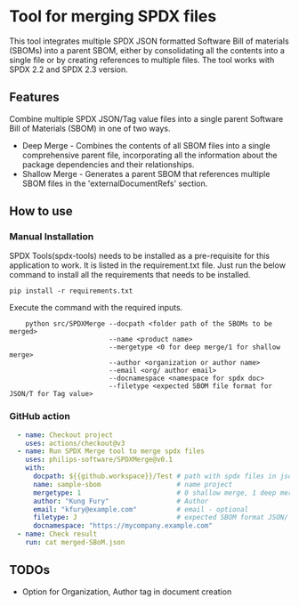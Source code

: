 # Tool for merging SPDX files

This tool integrates multiple SPDX JSON formatted Software Bill of materials (SBOMs) into a parent SBOM, either by consolidating all the contents into a single file or by creating references to multiple files.
The tool works with SPDX 2.2 and SPDX 2.3 version.

## Features

Combine multiple SPDX JSON/Tag value files into a single parent Software Bill of Materials (SBOM) in one of two ways.

- Deep Merge - Combines the contents of all SBOM files into a single comprehensive parent file, incorporating all the information about the package dependencies and their relationships.
- Shallow Merge - Generates a parent SBOM that references multiple SBOM files in the 'externalDocumentRefs' section.

## How to use

### Manual Installation

SPDX Tools(spdx-tools) needs to be installed as a pre-requisite for this application to work. It is listed in the requirement.txt file.
Just run the below command to install all the requirements that needs to be installed.

```shell
pip install -r requirements.txt
```

Execute the command with the required inputs.
  
```shell
    python src/SPDXMerge --docpath <folder path of the SBOMs to be merged>
                         --name <product name>
                         --mergetype <0 for deep merge/1 for shallow merge>
                         --author <organization or author name>
                         --email <org/ author email>
                         --docnamespace <namespace for spdx doc>
                         --filetype <expected SBOM file format for JSON/T for Tag value>
```

### GitHub action

```yml
  - name: Checkout project
    uses: actions/checkout@v3
  - name: Run SPDX Merge tool to merge spdx files 
    uses: philips-software/SPDXMerge@v0.1
    with:
      docpath: ${{github.workspace}}/Test # path with spdx files in json
      name: sample-sbom                   # name project
      mergetype: 1                        # 0 shallow merge, 1 deep merge defaults 1
      author: "Kung Fury"                 # Author
      email: "kfury@example.com"          # email - optional
      filetype: J                         # expected SBOM format JSON/ tag value format , defaults to J
      docnamespace: "https://mycompany.example.com"
  - name: Check result
    run: cat merged-SBoM.json
```

## TODOs

- Option for Organization, Author tag in document creation
